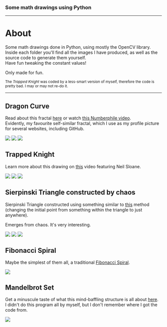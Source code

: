 ### Some math drawings using Python

<hr>

# About  
Some math drawings done in Python, using mostly the OpenCV library.  
Inside each folder you'll find all the images I have produced, as well as the source code to generate them yourself.  
Have fun tweaking the constant values!

Only made for fun.  

<sub>The _Trapped Knight_ was coded by a less-smart version of myself, therefore the code is pretty bad. I may or may not re-do it.</sub>

<hr>

## Dragon Curve  
Read about this fractal [here](https://en.wikipedia.org/wiki/Dragon_curve) or watch [this Numberphile video](https://www.youtube.com/watch?v=wCyC-K_PnRY).  
Evidently, my favourite self-similar fractal, which I use as my profile picture for several websites, including GitHub.

<img src="dragon/Dragon7iters_bold.jpg">
<img src="dragon/Dragon10iters_green.jpg">
<img src="dragon/Dragon18iters.jpg">

## Trapped Knight
Learn more about this drawing on [this](https://www.youtube.com/watch?v=RGQe8waGJ4w) video featuring Neil Sloane.  

<img src="horseDraw/horse11.png">
<img src="horseDraw/horse9.png">
<img src="horseDraw/horse5.png">

## Sierpinski Triangle constructed by chaos

Sierpinski Triangle constructed using something similar to [this](https://study.com/academy/lesson/the-sierpinski-triangle-the-chaos-game.html) method (changing the initial point from something within the triangle to just anywhere).  

Emerges from chaos. It's very interesting.

<img src="sierpinski/sierpinski.PNG">
<img src="sierpinski/sierpinski_1000.PNG">
<img src="sierpinski/sierpinski10000.PNG">

## Fibonacci Spiral
Maybe the simplest of them all, a traditional [Fibonacci Spiral](https://en.wikipedia.org/wiki/Golden_spiral).

<img src="fibonacci/Fibonacci2020.png">

## Mandelbrot Set
Get a minuscule taste of what this mind-baffling structure is all about [here](https://en.wikipedia.org/wiki/Mandelbrot_set).  
I didn't do this program all by myself, but I don't remember where I got the code from.

<img src="mandelbrot/arte.png">
